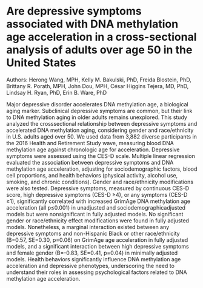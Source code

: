 # Are depressive symptoms associated with DNA methylation age acceleration in a cross-sectional analysis of adults over age 50 in the United States

Authors: Herong Wang, MPH, Kelly M. Bakulski, PhD, Freida Blostein, PhD, Brittany R. Porath, MPH, John Dou, MPH, César Higgins Tejera, MD, PhD, Lindsay H. Ryan, PhD, Erin B. Ware, PhD

Major depressive disorder accelerates DNA methylation age, a biological aging marker. Subclinical depressive symptoms are common, but their link to DNA
methylation aging in older adults remains unexplored. This study analyzed the crosssectional
relationship between depressive symptoms and accelerated DNA methylation
aging, considering gender and race/ethnicity in U.S. adults aged over 50. We used
data from 3,882 diverse participants in the 2016 Health and Retirement Study wave,
measuring blood DNA methylation age against chronologic age for acceleration.
Depressive symptoms were assessed using the CES-D scale. Multiple linear
regression evaluated the association between depressive symptoms and DNA
methylation age acceleration, adjusting for sociodemographic factors, blood cell
proportions, and health behaviors (physical activity, alcohol use, smoking, and chronic
conditions). Gender and race/ethnicity modifications were also tested. Depressive
symptoms, measured by continuous CES-D score, high depressive symptoms (CES-D
≥4), or any symptoms (CES-D ≥1), significantly correlated with increased GrimAge
DNA methylation age acceleration (all p≤0.001) in unadjusted and sociodemographicadjusted
models but were nonsignificant in fully adjusted models. No significant gender
or race/ethnicity effect modifications were found in fully adjusted models. Nonetheless,
a marginal interaction existed between any depressive symptoms and non-Hispanic
Black or other race/ethnicity (B=0.57, SE=0.30, p=0.06) on GrimAge age acceleration
in fully adjusted models, and a significant interaction between high depressive
symptoms and female gender (B=-0.83, SE=0.41, p=0.04) in minimally adjusted
models. Health behaviors significantly influence DNA methylation age acceleration and
depressive phenotypes, underscoring the need to understand their roles in assessing
psychological factors related to DNA methylation age acceleration.
